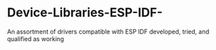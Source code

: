 # Device-Libraries-ESP-IDF-
An assortment of drivers compatible with ESP IDF developed, tried, and qualified as working
